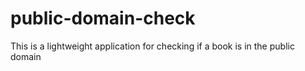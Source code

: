 # public-domain-check
This is a lightweight application for checking if a book is in the public domain
